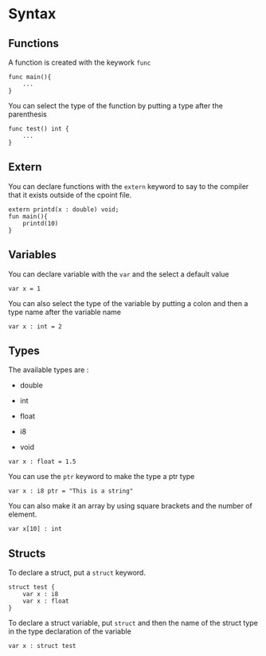 # Syntax

## Functions

A function is created with the keywork ```func```

```
func main(){
    ...
}
```

You can select the type of the function by putting a type after the parenthesis

```
func test() int {
    ...
}
```

## Extern

You can declare functions with the ```extern``` keyword to say to the compiler that it exists outside of the cpoint file.

```
extern printd(x : double) void;
fun main(){
    printd(10)
}
```

## Variables

You can declare variable with the ```var``` and the select a default value

```
var x = 1
```

You can also select the type of the variable by putting a colon and then a type name after the variable name

```
var x : int = 2
```

## Types

The available types are : 

- double

- int

- float

- i8

- void

```
var x : float = 1.5
```

You can use the ```ptr``` keyword to make the type a ptr type

```
var x : i8 ptr = "This is a string"
```

You can also make it an array by using square brackets and the number of element.

```
var x[10] : int 
```

## Structs

To declare a struct, put a ```struct``` keyword.

```
struct test {
    var x : i8
    var x : float
}
```

 To declare a struct variable, put `struct` and then the name of the struct type in the type declaration of the variable

```
var x : struct test
```

